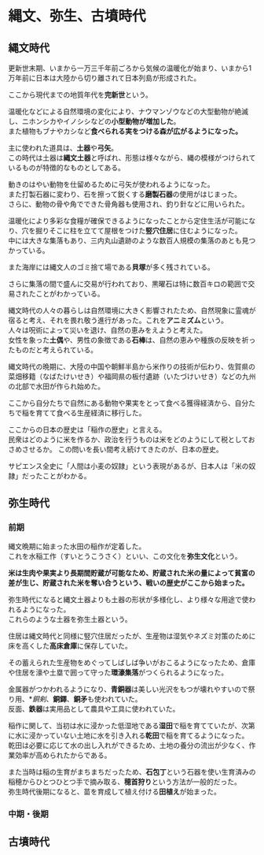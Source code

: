 # 縄文、弥生、古墳時代

## 縄文時代
更新世末期、いまから一万三千年前ごろから気候の温暖化が始まり、いまから1万年前に日本は大陸から切り離されて日本列島が形成された。  

ここから現代までの地質年代を**完新世**という。

温暖化などによる自然環境の変化により、ナウマンゾウなどの大型動物が絶滅し、ニホンシカやイノシシなどの**小型動物が増加した**。  
また植物もブナやカシなど**食べられる実をつける森が広がるようになった。**

主に使われた道具は、**土器**や**弓矢**。  
この時代は土器は**縄文土器**と呼ばれ、形態は様々ながら、縄の模様がつけられているものが特徴的なものとしてある。

動きのはやい動物を仕留めるために弓矢が使われるようになった。  
また打製石器に変わり、石を擦って鋭くする**磨製石器**の使用がはじまった。  
さらに、動物の骨や角でできた骨角器も使用され、釣り針などに用いられた。

温暖化により多彩な食糧が確保できるようになったことから定住生活が可能になり、穴を掘りそこに柱を立てて屋根をつけた**竪穴住居**に住むようになった。  
中には大きな集落もあり、三内丸山遺跡のような数百人規模の集落のあとも見つかっている。

また海岸には縄文人のゴミ捨て場である**貝塚**が多く残されている。

さらに集落の間で盛んに交易が行われており、黒曜石は特に数百キロの範囲で交易されたことがわかっている。

縄文時代の人々の暮らしは自然環境に大きく影響されたため、自然現象に霊魂が宿ると考え、それを畏れ敬う進行があった。これを**アニミズム**という。  
人々は呪術によって災いを退け、自然の恵みをえようと考えた。  
女性を象った**土偶**や、男性の象徴である**石棒**は、自然の恵みや種族の反映を祈ったものだと考えられている。

縄文時代の晩期に、大陸の中国や朝鮮半島から米作りの技術が伝わり、佐賀県の菜畑移籍（なばたけいせき）や福岡県の板付遺跡（いたづけいせき）などの九州の北部で水田が作られ始めた。

ここから自分たちで自然にある動物や果実をとって食べる獲得経済から、自分たちで稲を育てて食べる生産経済に移行した。

ここからの日本の歴史は「稲作の歴史」と言える。  
民衆はどのように米を作るか、政治を行うものは米をどのようにして税としておさめさせるか。
この問いを長い間考え続けてきたのが、日本の歴史。

サピエンス全史に「人間は小麦の奴隷」という表現があるが、日本人は「米の奴隷」だったことがわかる。


## 弥生時代
### 前期
縄文晩期に始まった水田の稲作が定着した。  
これを水稲工作（すいとうこうさく）といい、この文化を**弥生文化**という。

**米は生肉や果実より長期間貯蔵が可能なため、貯蔵された米の量によって貧富の差が生じ、貯蔵された米を奪い合うという、戦いの歴史がここから始まった。**

弥生時代になると縄文土器よりも土器の形状が多様化し、より様々な用途で使われるようになった。  
これらのような土器を弥生土器という。

住居は縄文時代と同様に竪穴住居だったが、生産物は湿気やネズミ対策のために床を高くした**高床倉庫**に保存していた。

その蓄えられた生産物をめぐってしばしば争いがおこるようになったため、倉庫や住居を濠や土塁で囲って守った**環濠集落**がつくられるようになった。

金属器がつかわれるようになり、**青銅器**は美しい光沢をもつが壊れやすいので祭り用、**銅剣*、**銅鐸**、**銅矛**も使われていた。  
反面、**鉄器**は実用品として農具や工具に使われていた。

稲作に関して、当初は水に浸かった低湿地である**湿田**で稲を育てていたが、次第に水に浸かっていない土地に水を引き入れる**乾田**で稲を育てるようになった。
乾田は必要に応じて水の出し入れができるため、土地の養分の流出が少なく、作業効率が高められたからである。

また当時は稲の生育がまちまちだったため、**石包丁**という石器を使い生育済みの稲穂からひとつひとつ手で摘み取る、**穂首狩り**という方法が一般的だった。  
弥生時代後期になると、苗を育成して植え付ける**田植え**が始まった。

### 中期・後期

## 古墳時代
